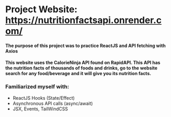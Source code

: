 # Project Website: https://nutritionfactsapi.onrender.com/

#### The purpose of this project was to practice ReactJS and API fetching with Axios

#### This website uses the CalorieNinja API found on RapidAPI. This API has the nutrition facts of thousands of foods and drinks, go to the website search for any food/beverage and it will give you its nutrition facts.

### Familiarized myself with:
* ReactJS Hooks (State/Effect)
* Asynchronous API calls (async/await)
* JSX, Events, TailWindCSS
